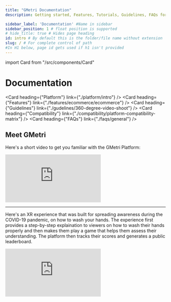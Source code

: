 ```yaml
---
title: "GMetri Documentation"
description: Getting started, Features, Tutorials, Guidelines, FAQs for using GMetri Platform related to creation of XR experiences, Content, Deployment with Oculus GO for your business requirements.

sidebar_label: 'Documentation' #Name in sidebar
sidebar_position: 1 # float position is supported
# hide_title: true # Hides page heading
id: intro # By default this is the folder/file name without extension
slug: / # For complete control of path
#In H1 below, page id gets used if h1 isn't provided
---
```

import Card from "/src/components/Card"

# Documentation

<Card heading={"Platform"} link={"./platform/intro"} />
<Card heading={"Features"} link={"./features/ecommerce/ecommerce"} />
<Card heading={"Guidelines"} link={"./gudelines/360-degree-video-shoot"} />
<Card heading={"Compatibility"} link={"./compatibility/platform-compatibility-matrix"} />
<Card heading={"FAQs"} link={"./faqs/general"} />

## Meet GMetri

Here's a short video to get you familiar with the GMetri Platform:

<iframe width={"100%"} height={"380px"} src="https://www.youtube.com/embed/_JqrOIeK-x4" frameBorder="0" allow="accelerometer; autoplay; encrypted-media; gyroscope; picture-in-picture" allowfullscreen></iframe>

________________________________________

Here's an XR experience that was built for spreading awareness during the COVID-19 pandemic, on how to wash your hands. The experience first provides a step-by-step explaination to viewers on how to wash their hands properly and then makes them play a game that helps them assess their understanding. The platform then tracks their scores and generates a public leaderboard.

<iframe width={"100%"} height={"380px"} src="https://view.gmetri.com/v5/xyecjf/gmetri_learnerkit_01" frameborder="0" allowfullscreen></iframe>
